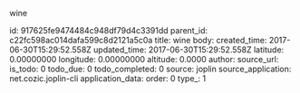 wine



id: 917625fe9474484c948df79d4c3391dd
parent_id: c22fc598ac014dafa599c8d2121a5c0a
title: wine
body: 
created_time: 2017-06-30T15:29:52.558Z
updated_time: 2017-06-30T15:29:52.558Z
latitude: 0.00000000
longitude: 0.00000000
altitude: 0.0000
author: 
source_url: 
is_todo: 0
todo_due: 0
todo_completed: 0
source: joplin
source_application: net.cozic.joplin-cli
application_data: 
order: 0
type_: 1